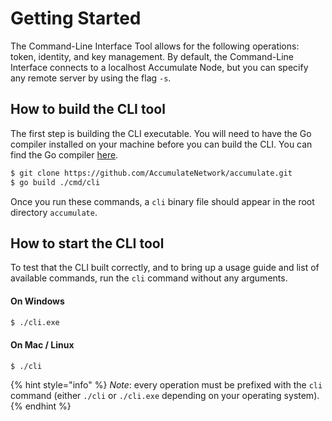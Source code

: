 # Getting Started

The Command-Line Interface Tool allows for the following operations: token, identity, and key management. By default, the Command-Line Interface connects to a localhost Accumulate Node, but you can specify any remote server by using the flag `-s`.

## How to build the CLI tool

The first step is building the CLI executable. You will need to have the Go compiler installed on your machine before you can build the CLI. You can find the Go compiler [here](https://go.dev/dl/).

```bash
$ git clone https://github.com/AccumulateNetwork/accumulate.git
$ go build ./cmd/cli
```

Once you run these commands, a `cli` binary file should appear in the root directory `accumulate`.

## How to start the CLI tool

To test that the CLI built correctly, and to bring up a usage guide and list of available commands, run the `cli` command without any arguments.

#### On Windows

```bash
$ ./cli.exe
```

#### On Mac / Linux

```bash
$ ./cli
```

{% hint style="info" %}
_Note_: every operation must be prefixed with the `cli` command (either `./cli` or `./cli.exe` depending on your operating system).
{% endhint %}
